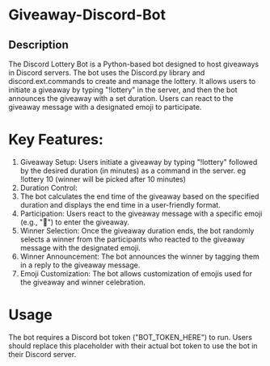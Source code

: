 # Giveaway-Discord-Bot

## Description
The Discord Lottery Bot is a Python-based bot designed to host giveaways in Discord servers. The bot uses the Discord.py library and discord.ext.commands to create and manage the lottery. It allows users to initiate a giveaway by typing "!lottery" in the server, and then the bot announces the giveaway with a set duration. Users can react to the giveaway message with a designated emoji to participate.

# Key Features:

1. Giveaway Setup: 
Users initiate a giveaway by typing "!lottery" followed by the desired duration (in minutes) as a command in the server. eg !lottery 10 (winner will be picked after 10 minutes)
2. Duration Control:
3. The bot calculates the end time of the giveaway based on the specified duration and displays the end time in a user-friendly format.
4. Participation: Users react to the giveaway message with a specific emoji (e.g., "👻") to enter the giveaway.
5. Winner Selection: Once the giveaway duration ends, the bot randomly selects a winner from the participants who reacted to the giveaway message with the designated emoji.
6. Winner Announcement: The bot announces the winner by tagging them in a reply to the giveaway message. 
7. Emoji Customization: The bot allows customization of emojis used for the giveaway and winner celebration.

# Usage
The bot requires a Discord bot token ("BOT_TOKEN_HERE") to run. Users should replace this placeholder with their actual bot token to use the bot in their Discord server.





